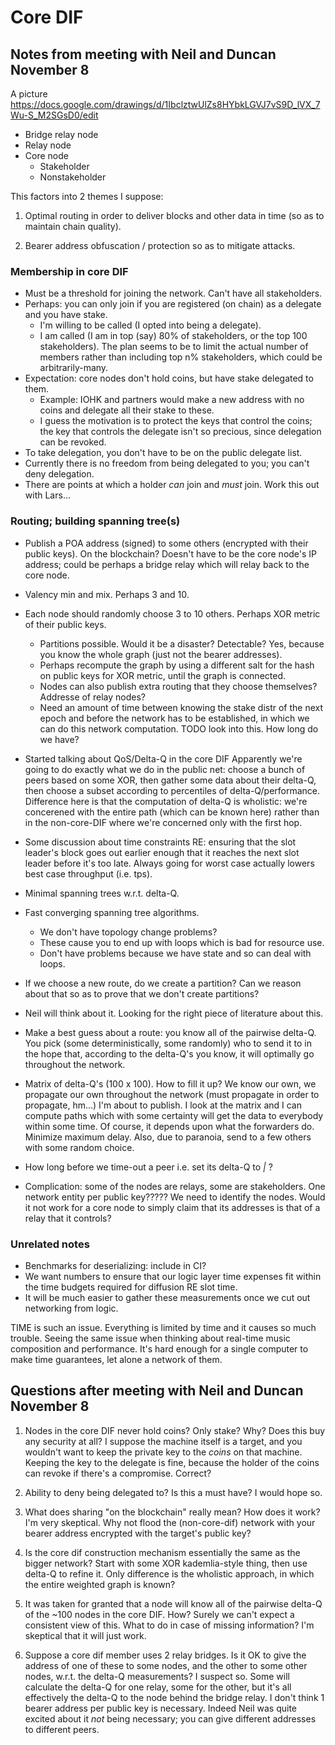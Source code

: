 # Core DIF

## Notes from meeting with Neil and Duncan November 8

A picture
https://docs.google.com/drawings/d/1IbclztwUlZs8HYbkLGVJ7vS9D_lVX_7Wu-S_M2SGsD0/edit

  - Bridge relay node
  - Relay node
  - Core node
    - Stakeholder
    - Nonstakeholder

This factors into 2 themes I suppose:

1. Optimal routing in order to deliver blocks and other data in time (so as to
   maintain chain quality).

2. Bearer address obfuscation / protection so as to mitigate attacks.

### Membership in core DIF

- Must be a threshold for joining the network. Can't have all stakeholders.
- Perhaps: you can only join if you are registered (on chain) as a delegate
  and you have stake.
  - I'm willing to be called (I opted into being a delegate).
  - I am called (I am in top (say) 80% of stakeholders, or the top 100
    stakeholders).
    The plan seems to be to limit the actual number of members rather than
    including top n% stakeholders, which could be arbitrarily-many.
- Expectation: core nodes don't hold coins, but have stake delegated to them.
  - Example: IOHK and partners would make a new address with no coins and
    delegate all their stake to these.
  - I guess the motivation is to protect the keys that control the coins; the
    key that controls the delegate isn't so precious, since delegation can be
    revoked.
- To take delegation, you don't have to be on the public delegate list.
- Currently there is no freedom from being delegated to you; you can't
  deny delegation.
- There are points at which a holder *can* join and *must* join.
  Work this out with Lars...

### Routing; building spanning tree(s)

- Publish a POA address (signed) to some others (encrypted with their
  public keys). On the blockchain? Doesn't have to be the core node's IP
  address; could be perhaps a bridge relay which will relay back to the core
  node.
- Valency min and mix. Perhaps 3 and 10.
- Each node should randomly choose 3 to 10 others. Perhaps XOR metric of
  their public keys.
  - Partitions possible. Would it be a disaster?
    Detectable? Yes, because you know the whole graph (just not the bearer
    addresses).
  - Perhaps recompute the graph by using a different salt for the hash on
    public keys for XOR metric, until the graph is connected.
  - Nodes can also publish extra routing that they choose themselves?
    Addresse of relay nodes?
  - Need an amount of time between knowing the stake distr of the next epoch
    and before the network has to be established, in which we can do this
    network computation.
    TODO look into this. How long do we have?

- Started talking about QoS/Delta-Q in the core DIF
  Apparently we're going to do exactly what we do in the public net:
  choose a bunch of peers based on some XOR, then gather some data about their
  delta-Q, then choose a subset according to percentiles of delta-Q/performance.
  Difference here is that the computation of delta-Q is wholistic: we're
  concerened with the entire path (which can be known here) rather than in the
  non-core-DIF where we're concerned only with the first hop.

- Some discussion about time constraints RE: ensuring that the slot leader's
  block goes out earlier enough that it reaches the next slot leader before
  it's too late.
  Always going for worst case actually lowers best case throughput (i.e. tps).

- Minimal spanning trees w.r.t. delta-Q.
- Fast converging spanning tree algorithms.
  - We don't have topology change problems?
  - These cause you to end up with loops which is bad for resource use.
  - Don't have problems because we have state and so can deal with loops.
- If we choose a new route, do we create a partition? Can we reason about
  that so as to prove that we don't create partitions?
- Neil will think about it.
  Looking for the right piece of literature about this.

- Make a best guess about a route: you know all of the pairwise delta-Q.
  You pick (some deterministically, some randomly) who to send it to in the
  hope that, according to the delta-Q's you know, it will optimally go
  throughout the network.

- Matrix of delta-Q's (100 x 100). How to fill it up? We know our own, we
  propagate our own throughout the network (must propagate in order to
  propagate, hm...)
  I'm about to publish. I look at the matrix and I can compute paths which
  with some certainty will get the data to everybody within some time. Of
  course, it depends upon what the forwarders do.
  Minimize maximum delay.
  Also, due to paranoia, send to a few others with some random choice.

- How long before we time-out a peer i.e. set its delta-Q to _|_ ?

- Complication: some of the nodes are relays, some are stakeholders.
  One network entity per public key????? We need to identify the nodes.
  Would it not work for a core node to simply claim that its addresses is
  that of a relay that it controls?

### Unrelated notes

- Benchmarks for deserializing: include in CI?
- We want numbers to ensure that our logic layer time expenses fit within
  the time budgets required for diffusion RE slot time.
- It will be much easier to gather these measurements once we cut out networking
  from logic.

TIME is such an issue. Everything is limited by time and it causes so much
trouble.
Seeing the same issue when thinking about real-time music composition and
performance. It's hard enough for a single computer to make time guarantees,
let alone a network of them.

## Questions after meeting with Neil and Duncan November 8

1. Nodes in the core DIF never hold coins? Only stake? Why? Does this buy any
   security at all? I suppose the machine itself is a target, and you wouldn't
   want to keep the private key to the _coins_ on that machine. Keeping the
   key to the delegate is fine, because the holder of the coins can revoke if
   there's a compromise. Correct?

2. Ability to deny being delegated to? Is this a must have? I would hope so.

3. What does sharing "on the blockchain" really mean? How does it work? I'm
   very skeptical. Why not flood the (non-core-dif) network with your bearer
   address encrypted with the target's public key?

4. Is the core dif construction mechanism essentially the same as the bigger
   network? Start with some XOR kademlia-style thing, then use delta-Q to
   refine it. Only difference is the wholistic approach, in which the entire
   weighted graph is known?

5. It was taken for granted that a node will know all of the pairwise delta-Q
   of the ~100 nodes in the core DIF. How? Surely we can't expect a consistent
   view of this. What to do in case of missing information? I'm skeptical that
   it will just work.

6. Suppose a core dif member uses 2 relay bridges. Is it OK to give the
   address of one of these to some nodes, and the other to some other nodes,
   w.r.t. the delta-Q measurements? I suspect so. Some will calculate the
   delta-Q for one relay, some for the other, but it's all effectively the
   delta-Q to the node behind the bridge relay.
   I don't think 1 bearer address per public key is necessary. Indeed Neil
   was quite excited about it *not* being necessary; you can give different
   addresses to different peers. 
